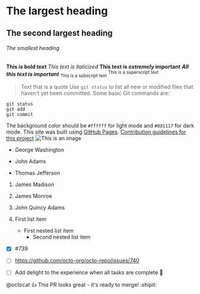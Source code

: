 # The largest heading
## The second largest heading
###### The smallest heading
**This is bold text**
*This text is italicized*
**This text is _extremely_ important**
***All this text is important***
<sub>This is a subscript text</sub>
<sup>This is a superscript text</sup>
> Text that is a quote
Use `git status` to list all new or modified files that haven't yet been committed.
Some basic Git commands are:
```
git status
git add
git commit
```

The background color should be `#ffffff` for light mode and `#0d1117` for dark mode.
This site was built using [GitHub Pages](https://pages.github.com/).
[Contribution guidelines for this project](docs/CONTRIBUTING.md)
![This is an image](https://myoctocat.com/assets/images/base-octocat.svg)
- George Washington
* John Adams
+ Thomas Jefferson

1. James Madison
2. James Monroe
3. John Quincy Adams

1. First list item
   - First nested list item
     - Second nested list item
     
- [x] #739
- [ ] https://github.com/octo-org/octo-repo/issues/740
- [ ] Add delight to the experience when all tasks are complete :tada:


@octocat :+1: This PR looks great - it's ready to merge! :shipit:

<!-- This content will not appear in the rendered Markdown -->
